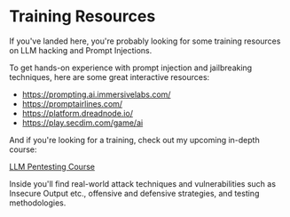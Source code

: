 # Training Resources

If you've landed here, you're probably looking for some training resources on LLM hacking and Prompt Injections.

To get hands-on experience with prompt injection and jailbreaking techniques, here are some great interactive resources:

- https://prompting.ai.immersivelabs.com/
- https://promptairlines.com/
- https://platform.dreadnode.io/
- https://play.secdim.com/game/ai

And if you're looking for a training, check out my upcoming in-depth course:

[LLM Pentesting Course](https://learning.hackstery.com/)

Inside you'll find real-world attack techniques and vulnerabilities such as Insecure Output etc., offensive and defensive strategies, and testing methodologies.

